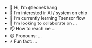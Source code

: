 - 👋 Hi, I’m @leonelzhang
- 👀 I’m interested in AI / system on chip
- 🌱 I’m currently learning Tsensor flow
- 💞️ I’m looking to collaborate on ...
- 📫 How to reach me ...
- 😄 Pronouns: ...
- ⚡ Fun fact: ...

<!---
leonelzhang/leonelzhang is a ✨ special ✨ repository because its `README.md` (this file) appears on your GitHub profile.
You can click the Preview link to take a look at your changes.
--->
